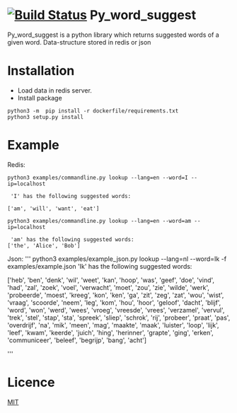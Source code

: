 [![Build Status](https://travis-ci.org/eronde/py_word_suggest.svg?branch=master)](https://travis-ci.org/eronde/py_word_suggest)
Py_word_suggest
==============
Py_word_suggest is a python library which returns suggested words of a given word. Data-structure stored in redis or json
# Installation
- Load data in redis server.
- Install package 
````
python3 -m  pip install -r dockerfile/requirements.txt
python3 setup.py install
````

# Example
Redis:
````
python3 examples/commandline.py lookup --lang=en --word=I --ip=localhost

 'I' has the following suggested words:

['am', 'will', 'want', 'eat'] 

python3 examples/commandline.py lookup --lang=en --word=am --ip=localhost

 'am' has the following suggested words:
['the', 'Alice', 'Bob']   
````
Json:
'''
python3 examples/example_json.py lookup --lang=nl --word=Ik -f examples/example.json
'Ik' has the following suggested words:

['heb', 'ben', 'denk', 'wil', 'weet', 'kan', 'hoop', 'was', 'geef', 'doe', 'vind', 'had', 'zal', 'zoek', 'voel', 'verwacht', 'moet', 'zou', 'zie', 'wilde', 'werk', 'probeerde', 'moest', 'kreeg', 'kon', 'ken', 'ga', 'zit', 'zeg', 'zat', 'wou', 'wist', 'vraag', 'scoorde', 'neem', 'leg', 'kom', 'hou', 'hoor', 'geloof', 'dacht', 'blijf', 'word', 'won', 'werd', 'wees', 'vroeg', 'vreesde', 'vrees', 'verzamel', 'vervul', 'trek', 'stel', 'stap', 'sta', 'spreek', 'sliep', 'schrok', 'rij', 'probeer', 'praat', 'pas', 'overdrijf', 'na', 'mik', 'meen', 'mag', 'maakte', 'maak', 'luister', 'loop', 'lijk', 'leef', 'kwam', 'keerde', 'juich', 'hing', 'herinner', 'grapte', 'ging', 'erken', 'communiceer', 'beleef', 'begrijp', 'bang', 'acht']

'''


Licence
=======
[MIT](https://github.com/eronde/py_word_suggest/blob/master/LICENSE)
